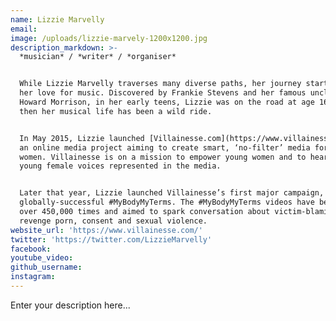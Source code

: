 ```yaml
---
name: Lizzie Marvelly
email:
image: /uploads/lizzie-marvely-1200x1200.jpg
description_markdown: >-
  *musician* / *writer* / *organiser*


  While Lizzie Marvelly traverses many diverse paths, her journey started with
  her love for music. Discovered by Frankie Stevens and her famous uncle, Sir
  Howard Morrison, in her early teens, Lizzie was on the road at age 16 - since
  then her musical life has been a wild ride.


  In May 2015, Lizzie launched [Villainesse.com](https://www.villainesse.com/),
  an online media project aiming to create smart, ‘no-filter’ media for young
  women. Villainesse is on a mission to empower young women and to hear more
  young female voices represented in the media.


  Later that year, Lizzie launched Villainesse’s first major campaign, the
  globally-successful #MyBodyMyTerms. The #MyBodyMyTerms videos have been viewed
  over 450,000 times and aimed to spark conversation about victim-blaming,
  revenge porn, consent and sexual violence.
website_url: 'https://www.villainesse.com/'
twitter: 'https://twitter.com/LizzieMarvelly'
facebook:
youtube_video:
github_username:
instagram:
---
```


Enter your description here...
